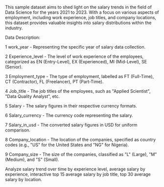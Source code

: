 This sample dataset aims to shed light on the salary trends in the field of Data Science for the years 2021 to 2023. With a focus on various aspects of employment, including work experience, job titles, and company locations, this dataset provides valuable insights into salary distributions within the industry.

Data Description:

1 work_year -	Representing the specific year of salary data collection.

2	Experience_level - The level of work experience of the employees, categorized as EN (Entry-Level), EX (Experienced), MI (Mid-Level), SE (Senior).

3	Employment_type - The type of employment, labelled as FT (Full-Time), CT (Contractor), FL (Freelancer), PT (Part-Time).

4	Job_title - The job titles of the employees, such as "Applied Scientist", "Data Quality Analyst", etc.

5	Salary - The salary figures in their respective currency formats.

6	Salary_currency - The currency code representing the salary.

7	Salary_in_usd - The converted salary figures in USD for uniform comparison.

8	Company_location - The location of the companies, specified as country codes (e.g., "US" for the United States and "NG" for Nigeria).

9	Company_size - The size of the companies, classified as "L" (Large), "M" (Medium), and "S" (Small).

Analyze salary trend over time by experience level, average salary by experience, interactive top 15 average salary by job title, top 30 average salary by location.
